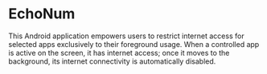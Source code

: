 # EchoNum
This Android application empowers users to restrict internet access for selected apps exclusively to their foreground usage. When a controlled app is active on the screen, it has internet access; once it moves to the background, its internet connectivity is automatically disabled. 
